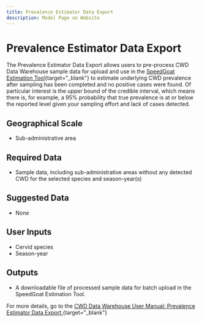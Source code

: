 ```yaml
---
title: Prevalence Estimator Data Export
description: Model Page on Website
---
```


# Prevalence Estimator Data Export

The Prevalence Estimator Data Export allows users to pre-process CWD Data Warehouse sample data for upload and use in the [SpeedGoat Estimation Tool](https://public.spdgt.com/app/wtsurv){target="_blank"} to estimate underlying CWD prevalence after sampling has been completed and no positive cases were found. Of particular interest is the upper bound of the credible interval, which means there is, for example, a 95% probability that true prevalence is at or below the reported level given your sampling effort and lack of cases detected.

## Geographical Scale
* Sub-administrative area

## Required Data
* Sample data, including sub-administrative areas without any detected CWD for the selected species and season-year(s)

## Suggested Data
* None

## User Inputs
* Cervid species
* Season-year

## Outputs
* A downloadable file of processed sample data for batch upload in the SpeedGoat Estimation Tool. 

For more details, go to the [CWD Data Warehouse User Manual: Prevalence Estimator Data Export.](https://pages.github.coecis.cornell.edu/CWHL/CWD-Data-Warehouse/speedgoat.html){target="_blank"}




